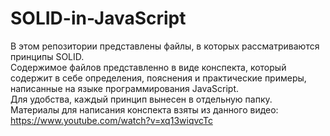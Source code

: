 # SOLID-in-JavaScript
В этом репозитории представлены файлы, в которых рассматриваются принципы SOLID.  
Содержимое файлов представленно в виде конспекта, который содержит в себе определения, пояснения и практические примеры, написанные на языке программирования JavaScript.  
Для удобства, каждый принцип вынесен в отдельную папку.  
Материалы для написания конспекта взяты из данного видео: https://www.youtube.com/watch?v=xq13wiqvcTc 
